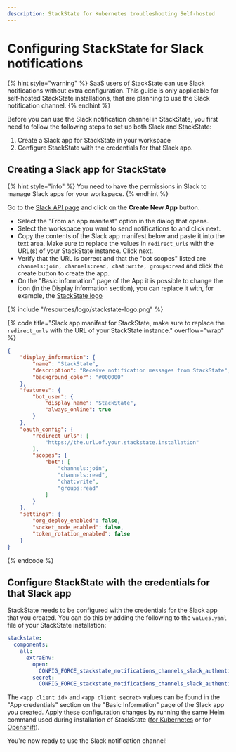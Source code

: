 ```yaml
---
description: StackState for Kubernetes troubleshooting Self-hosted
---
```


# Configuring StackState for Slack notifications

{% hint style="warning" %}
SaaS users of StackState can use Slack notifications without extra configuration. This guide is only applicable for self-hosted StackState installations, that are planning to use the Slack notification channel.
{% endhint %}

Before you can use the Slack notification channel in StackState, you first need to follow the following steps to set up both Slack and StackState:

1. Create a Slack app for StackState in your workspace
2. Configure StackState with the credentials for that Slack app.

## Creating a Slack app for StackState

{% hint style="info" %}
You need to have the permissions in Slack to manage Slack apps for your workspace.
{% endhint %}

Go to the [Slack API page](https://api.slack.com/apps) and click on the **Create New App** button. 

* Select the "From an app manifest" option in the dialog that opens.
* Select the workspace you want to send notifications to and click next.
* Copy the contents of the Slack app manifest below and paste it into the text area. Make sure to replace the values in `redirect_urls` with the URL(s) of your StackState instance. Click next.
* Verify that the URL is correct and that the "bot scopes" listed are `channels:join, channels:read, chat:write, groups:read` and click the create button to create the app.
* On the "Basic information" page of the App it is possible to change the icon (in the Display information section), you can replace it with, for example, the [StackState logo](/resources/logo/stackstate-logo.png)

{% include "/resources/logo/stackstate-logo.png" %}

{% code title="Slack app manifest for StackState, make sure to replace the `redirect_urls` with the URL of your StackState instance." overflow="wrap" %}
```json
{
    "display_information": {
        "name": "StackState",
        "description": "Receive notification messages from StackState",
        "background_color": "#000000"
    },
    "features": {
        "bot_user": {
            "display_name": "StackState",
            "always_online": true
        }
    },
    "oauth_config": {
        "redirect_urls": [
            "https://the.url.of.your.stackstate.installation"
        ],
        "scopes": {
            "bot": [
                "channels:join",
                "channels:read",
                "chat:write",
                "groups:read"
            ]
        }
    },
    "settings": {
        "org_deploy_enabled": false,
        "socket_mode_enabled": false,
        "token_rotation_enabled": false
    }
}
```
{% endcode %}

## Configure StackState with the credentials for that Slack app

StackState needs to be configured with the credentials for the Slack app that you created. You can do this by adding the following to the `values.yaml` file of your StackState installation:

```yaml
stackstate:
  components:
    all:
      extraEnv:
        open:
          CONFIG_FORCE_stackstate_notifications_channels_slack_authentication_clientId: "<app client id>"
        secret:
          CONFIG_FORCE_stackstate_notifications_channels_slack_authentication_clientSecret: "<app client secret>"
```

The `<app client id>` and `<app client secret>` values can be found in the "App credentials" section on the "Basic Information" page of the Slack app you created. Apply these configuration changes by running the same Helm command used during installation of StackState ([for Kubernetes](/setup/install-stackstate/kubernetes_openshift/kubernetes_install.md#deploy-stackstate-with-helm) or for [Openshift](/setup/install-stackstate/kubernetes_openshift/openshift_install.md#deploy-stackstate-with-helm)).

You're now ready to use the Slack notification channel!
